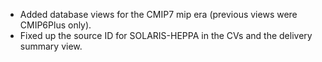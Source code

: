 - Added database views for the CMIP7 mip era (previous views were CMIP6Plus only).
- Fixed up the source ID for SOLARIS-HEPPA in the CVs and the delivery summary view.
